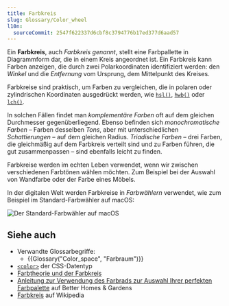 ```yaml
---
title: Farbkreis
slug: Glossary/Color_wheel
l10n:
  sourceCommit: 2547f622337d6cbf8c3794776b17ed377d6aad57
---
```


Ein **Farbkreis**, auch _Farbkreis genannt_, stellt eine Farbpallette in Diagrammform dar, die in einem Kreis angeordnet ist. Ein Farbkreis kann Farben anzeigen, die durch zwei Polarkoordinaten identifiziert werden: den _Winkel_ und die _Entfernung_ vom Ursprung, dem Mittelpunkt des Kreises.

Farbkreise sind praktisch, um Farben zu vergleichen, die in polaren oder zylindrischen Koordinaten ausgedrückt werden, wie [`hsl()`](/de/docs/Web/CSS/color_value/hsl), [`hwb()`](/de/docs/Web/CSS/color_value/hwb) oder [`lch()`](/de/docs/Web/CSS/color_value/lch).

In solchen Fällen findet man _komplementäre Farben_ oft auf dem gleichen Durchmesser gegenüberliegend. Ebenso befinden sich _monochromatische Farben_ – Farben desselben _Tons_, aber mit unterschiedlichen _Schattierungen_ – auf dem gleichen Radius. _Triadische Farben_ – drei Farben, die gleichmäßig auf dem Farbkreis verteilt sind und zu Farben führen, die gut zusammenpassen – sind ebenfalls leicht zu finden.

Farbkreise werden im echten Leben verwendet, wenn wir zwischen verschiedenen Farbtönen wählen möchten. Zum Beispiel bei der Auswahl von Wandfarbe oder der Farbe eines Möbels.

In der digitalen Welt werden Farbkreise in _Farbwählern_ verwendet, wie zum Beispiel im Standard-Farbwähler auf macOS:

![Der Standard-Farbwähler auf macOS](color_wheel_macos.png)

## Siehe auch

- Verwandte Glossarbegriffe:
  - {{Glossary("Color_space", "Farbraum")}}
- [`<color>`](/de/docs/Web/CSS/color_value) der CSS-Datentyp
- [Farbtheorie und der Farbkreis](https://www.canva.com/colors/color-wheel/)
- [Anleitung zur Verwendung des Farbrads zur Auswahl Ihrer perfekten Farbpalette](https://www.bhg.com/decorating/color/basics/color-wheel-color-chart/) auf Better Homes & Gardens
- [Farbkreis](https://en.wikipedia.org/wiki/Color_wheel) auf Wikipedia
